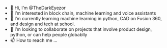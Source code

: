 - 👋 Hi, I’m @TheDarkEyezor
- 👀 I’m interested in block chain, machine learning and voice assistants
- 🌱 I’m currently learning machine learning in python, CAD on Fusion 360, and design and tech at school.
- 💞️ I’m looking to collaborate on projects that involve product design, python, or can help people globablly
- 📫 How to reach me ...

<!---
TheDarkEyezor/TheDarkEyezor is a ✨ special ✨ repository because its `README.md` (this file) appears on your GitHub profile.
You can click the Preview link to take a look at your changes.
--->

